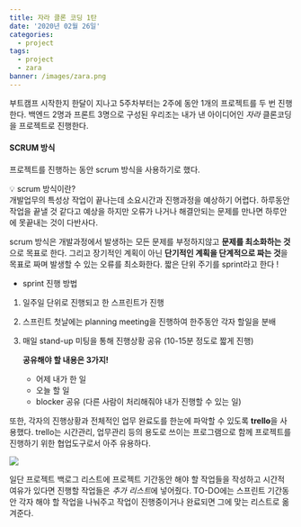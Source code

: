 ```yaml
---
title: 자라 클론 코딩 1탄
date: '2020년 02월 26일'
categories:
  - project
tags:
  - project
  - zara
banner: /images/zara.png
---
```


부트캠프 시작한지 한달이 지나고 5주차부터는 2주에 동안 1개의 프로젝트를 두 번 진행한다.
백엔드 2명과 프론트 3명으로 구성된 우리조는 내가 낸 아이디어인 _자라_ 클론코딩을 프로젝트로 진행한다.

#### SCRUM 방식

프로젝트를 진행하는 동안 scrum 방식을 사용하기로 했다.

💡 scrum 방식이란?
</br>
개발업무의 특성상 작업이 끝나는데 소요시간과 진행과정을 예상하기 어렵다. 하루동안 작업을 끝낼 것 같다고 예상을 하지만 오류가 나거나 해결안되는 문제를 만나면 하루안에 못끝내는 것이 다반사다.

scrum 방식은 개발과정에서 발생하는 모든 문제를 부정하지않고 **문제를 최소화하는 것**으로 목표로 한다. 그리고 장기적인 계획이 아닌 **단기적인 계획을 단계적으로 짜는 것**을 목표로 짜며 발생할 수 있는 오류를 최소화한다. 짧은 단위 주기를 sprint라고 한다 !

- sprint 진행 방법

1. 일주일 단위로 진행되고 한 스프린트가 진행
2. 스프린트 첫날에는 planning meeting을 진행하여 한주동안 각자 할일을 분배
3. 매일 stand-up 미팅을 통해 진행상황 공유 (10-15분 정도로 짧게 진행)

   **공유해야 할 내용은 3가지!**

   - 어제 내가 한 일
   - 오늘 할 일
   - blocker 공유 (다른 사람이 처리해줘야 내가 진행할 수 있는 일)

또한, 각자의 진행상황과 전체적인 업무 완료도를 한눈에 파악할 수 있도록 **trello**을 사용했다.
trello는 시간관리, 업무관리 등의 용도로 쓰이는 프로그램으로 함께 프로젝트를 진행하기 위한 협업도구로서 아주 유용하다.

![](https://images.velog.io/images/ppl8709/post/4a2379e1-aab5-4e94-a8f9-3fffc215f9b9/image.png)

일단 프로젝트 백로그 리스트에 프로젝트 기간동안 해야 할 작업들을 작성하고 시간적 여유가 있다면 진행할 작업들은 *추가 리스트*에 넣어줬다. TO-DO에는 스프린트 기간동안 각자 해야 할 작업을 나눠주고 작업이 진행중이거나 완료되면 그에 맞는 리스트로 옮겨준다.
